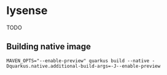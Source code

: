 # lysense
TODO

## Building native image

```
MAVEN_OPTS="--enable-preview" quarkus build --native -Dquarkus.native.additional-build-args=-J--enable-preview
```
